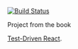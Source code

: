[![Build Status](
    https://travis-ci.com/johnnybigoode/test-driven-carousel.svg?branch=master
)](https://travis-ci.com/johnnybigoode/test-driven-carousel)

Project from the book

[Test-Driven React](​https://pragprog.com/book/tbreact/test-driven-react​).